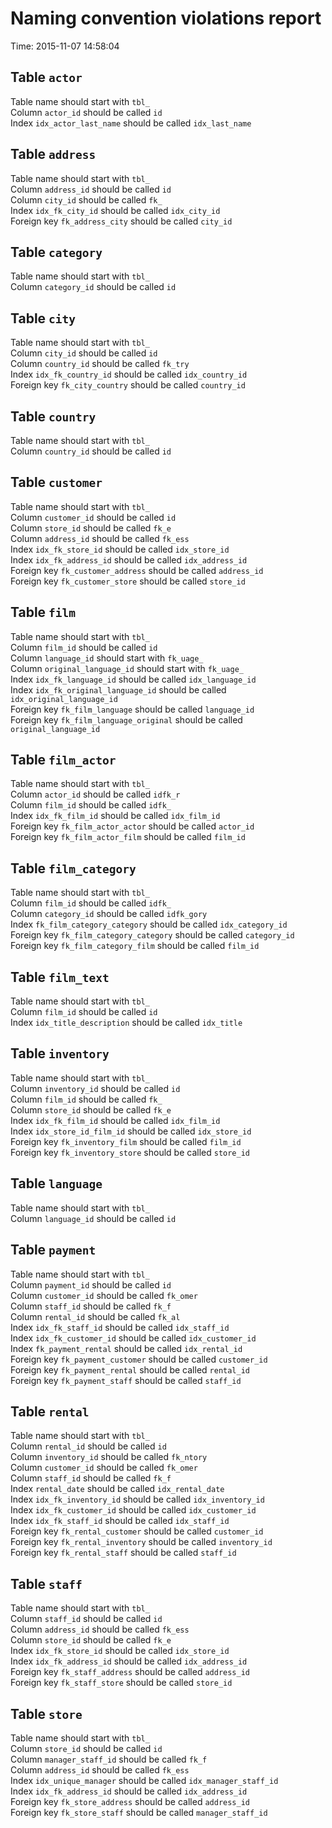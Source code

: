 # Naming convention violations report
Time: 2015-11-07 14:58:04

## Table `actor`
Table name should start with `tbl_`  
Column `actor_id` should be called `id`  
Index `idx_actor_last_name` should be called `idx_last_name`  

## Table `address`
Table name should start with `tbl_`  
Column `address_id` should be called `id`  
Column `city_id` should be called `fk_`  
Index `idx_fk_city_id` should be called `idx_city_id`  
Foreign key `fk_address_city` should be called `city_id`  

## Table `category`
Table name should start with `tbl_`  
Column `category_id` should be called `id`  

## Table `city`
Table name should start with `tbl_`  
Column `city_id` should be called `id`  
Column `country_id` should be called `fk_try`  
Index `idx_fk_country_id` should be called `idx_country_id`  
Foreign key `fk_city_country` should be called `country_id`  

## Table `country`
Table name should start with `tbl_`  
Column `country_id` should be called `id`  

## Table `customer`
Table name should start with `tbl_`  
Column `customer_id` should be called `id`  
Column `store_id` should be called `fk_e`  
Column `address_id` should be called `fk_ess`  
Index `idx_fk_store_id` should be called `idx_store_id`  
Index `idx_fk_address_id` should be called `idx_address_id`  
Foreign key `fk_customer_address` should be called `address_id`  
Foreign key `fk_customer_store` should be called `store_id`  

## Table `film`
Table name should start with `tbl_`  
Column `film_id` should be called `id`  
Column `language_id` should start with `fk_uage_`  
Column `original_language_id` should start with `fk_uage_`  
Index `idx_fk_language_id` should be called `idx_language_id`  
Index `idx_fk_original_language_id` should be called `idx_original_language_id`  
Foreign key `fk_film_language` should be called `language_id`  
Foreign key `fk_film_language_original` should be called `original_language_id`  

## Table `film_actor`
Table name should start with `tbl_`  
Column `actor_id` should be called `idfk_r`  
Column `film_id` should be called `idfk_`  
Index `idx_fk_film_id` should be called `idx_film_id`  
Foreign key `fk_film_actor_actor` should be called `actor_id`  
Foreign key `fk_film_actor_film` should be called `film_id`  

## Table `film_category`
Table name should start with `tbl_`  
Column `film_id` should be called `idfk_`  
Column `category_id` should be called `idfk_gory`  
Index `fk_film_category_category` should be called `idx_category_id`  
Foreign key `fk_film_category_category` should be called `category_id`  
Foreign key `fk_film_category_film` should be called `film_id`  

## Table `film_text`
Table name should start with `tbl_`  
Column `film_id` should be called `id`  
Index `idx_title_description` should be called `idx_title`  

## Table `inventory`
Table name should start with `tbl_`  
Column `inventory_id` should be called `id`  
Column `film_id` should be called `fk_`  
Column `store_id` should be called `fk_e`  
Index `idx_fk_film_id` should be called `idx_film_id`  
Index `idx_store_id_film_id` should be called `idx_store_id`  
Foreign key `fk_inventory_film` should be called `film_id`  
Foreign key `fk_inventory_store` should be called `store_id`  

## Table `language`
Table name should start with `tbl_`  
Column `language_id` should be called `id`  

## Table `payment`
Table name should start with `tbl_`  
Column `payment_id` should be called `id`  
Column `customer_id` should be called `fk_omer`  
Column `staff_id` should be called `fk_f`  
Column `rental_id` should be called `fk_al`  
Index `idx_fk_staff_id` should be called `idx_staff_id`  
Index `idx_fk_customer_id` should be called `idx_customer_id`  
Index `fk_payment_rental` should be called `idx_rental_id`  
Foreign key `fk_payment_customer` should be called `customer_id`  
Foreign key `fk_payment_rental` should be called `rental_id`  
Foreign key `fk_payment_staff` should be called `staff_id`  

## Table `rental`
Table name should start with `tbl_`  
Column `rental_id` should be called `id`  
Column `inventory_id` should be called `fk_ntory`  
Column `customer_id` should be called `fk_omer`  
Column `staff_id` should be called `fk_f`  
Index `rental_date` should be called `idx_rental_date`  
Index `idx_fk_inventory_id` should be called `idx_inventory_id`  
Index `idx_fk_customer_id` should be called `idx_customer_id`  
Index `idx_fk_staff_id` should be called `idx_staff_id`  
Foreign key `fk_rental_customer` should be called `customer_id`  
Foreign key `fk_rental_inventory` should be called `inventory_id`  
Foreign key `fk_rental_staff` should be called `staff_id`  

## Table `staff`
Table name should start with `tbl_`  
Column `staff_id` should be called `id`  
Column `address_id` should be called `fk_ess`  
Column `store_id` should be called `fk_e`  
Index `idx_fk_store_id` should be called `idx_store_id`  
Index `idx_fk_address_id` should be called `idx_address_id`  
Foreign key `fk_staff_address` should be called `address_id`  
Foreign key `fk_staff_store` should be called `store_id`  

## Table `store`
Table name should start with `tbl_`  
Column `store_id` should be called `id`  
Column `manager_staff_id` should be called `fk_f`  
Column `address_id` should be called `fk_ess`  
Index `idx_unique_manager` should be called `idx_manager_staff_id`  
Index `idx_fk_address_id` should be called `idx_address_id`  
Foreign key `fk_store_address` should be called `address_id`  
Foreign key `fk_store_staff` should be called `manager_staff_id`  
